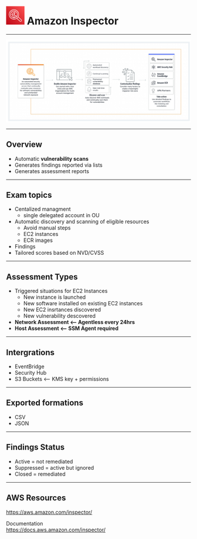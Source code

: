 # <img src="../../images/InspectorLogo.png" alt="Inspector" style="height: 50px; width:50px;"/>  Amazon Inspector
---  

![Inspector Diagram](../../images/InspectorDiagram.png)

---  
## Overview  
- Automatic **vulnerability scans**
- Generates findings reported via lists
- Generates assessment reports

---  
## Exam topics
- Centalized managment
  - single delegated account in OU
- Automatic discovery and scanning of eligible resources 
  - Avoid manual steps
  - EC2 instances
  - ECR images
- Findings
- Tailored scores based on NVD/CVSS


---  
## Assessment Types  
- Triggered situations for EC2 Instances  
  - New instance is launched
  - New software installed on existing EC2 instances
  - New EC2 insrtances discovered
  - New vulnerability descovered
- **Network Assessment <-- Agentless every 24hrs**
- **Host Assessment <-- SSM Agent required**  

---  
## Intergrations
- EventBridge
- Security Hub
- S3 Buckets <-- KMS key + permissions

---  
## Exported formations
- CSV 
- JSON 

---  
## Findings Status
- Active = not remediated
- Suppressed = active but ignored
- Closed = remediated


<!-- ---   -->
<!-- ## Example  -->

<!-- ![Image](../../images/ImageName.jpg) -->

---  
## AWS Resources  

https://aws.amazon.com/inspector/

Documentation  
https://docs.aws.amazon.com/inspector/